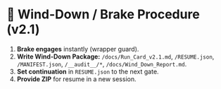 # 🧯 Wind-Down / Brake Procedure (v2.1)

1. **Brake engages** instantly (wrapper guard).  
2. **Write Wind-Down Package:** `/docs/Run_Card_v2.1.md`, `/RESUME.json`, `/MANIFEST.json`, `/__audit__/*`, `/docs/Wind_Down_Report.md`.  
3. **Set continuation** in `RESUME.json` to the next gate.  
4. **Provide ZIP** for resume in a new session.

